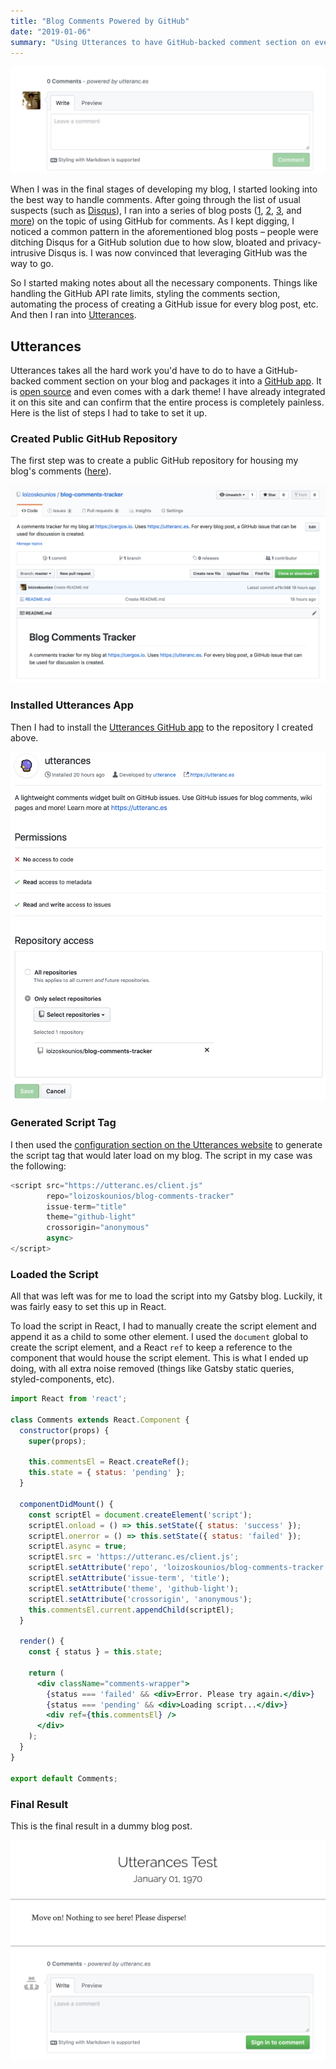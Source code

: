 ```yaml
---
title: "Blog Comments Powered by GitHub"
date: "2019-01-06"
summary: "Using Utterances to have GitHub-backed comment section on every blog post."
---
```


![Screenshot of a comment section powered by the GitHub issue tracker](images/featured.png "Screenshot of a comment section powered by the GitHub issue tracker")

When I was in the final stages of developing my blog, I started looking into the best way to handle comments.
After going through the list of usual suspects (such as [Disqus](https://disqus.com)), I ran into a series of blog posts ([1](http://artsy.github.io/blog/2017/07/15/Comments-are-on/), [2](http://donw.io/post/github-comments/), [3](https://nemethgergely.com/using-github-for-comments-on-your-blog/), and [more](https://www.google.com/search?q=using+github+for+blog+comments)) on the topic of using GitHub for comments.
As I kept digging, I noticed a common pattern in the aforementioned blog posts – people were ditching Disqus for a GitHub solution due to how slow, bloated and privacy-intrusive Disqus is.
I was now convinced that leveraging GitHub was the way to go.

So I started making notes about all the necessary components.
Things like handling the GitHub API rate limits, styling the comments section, automating the process of creating a GitHub issue for every blog post, etc.
And then I ran into [Utterances](https://utteranc.es).

## Utterances

Utterances takes all the hard work you'd have to do to have a GitHub-backed comment section on your blog and packages it into a [GitHub app](https://github.com/apps/utterances).
It is [open source](https://github.com/utterance/utterances) and even comes with a dark theme!
I have already integrated it on this site and can confirm that the entire process is completely painless.
Here is the list of steps I had to take to set it up.

### Created Public GitHub Repository

The first step was to create a public GitHub repository for housing my blog's comments ([here](https://github.com/loizoskounios/blog-comments-tracker)).

![Repository](images/repository.png)

### Installed Utterances App

Then I had to install the [Utterances GitHub app](https://github.com/apps/utterances) to the repository I created above.

![Utterances installation](images/utterances-installation.png)

### Generated Script Tag

I then used the [configuration section on the Utterances website](https://utteranc.es#configuration) to generate the script tag that would later load on my blog. The script in my case was the following:

```javascript
<script src="https://utteranc.es/client.js"
        repo="loizoskounios/blog-comments-tracker"
        issue-term="title"
        theme="github-light"
        crossorigin="anonymous"
        async>
</script>
```

### Loaded the Script

All that was left was for me to load the script into my Gatsby blog.
Luckily, it was fairly easy to set this up in React.

To load the script in React, I had to manually create the script element and append it as a child to some other element.
I used the `document` global to create the script element, and a React `ref` to keep a reference to the component that would house the script element.
This is what I ended up doing, with all extra noise removed (things like Gatsby static queries, styled-components, etc).

```jsx
import React from 'react';

class Comments extends React.Component {
  constructor(props) {
    super(props);

    this.commentsEl = React.createRef();
    this.state = { status: 'pending' };
  }

  componentDidMount() {
    const scriptEl = document.createElement('script');
    scriptEl.onload = () => this.setState({ status: 'success' });
    scriptEl.onerror = () => this.setState({ status: 'failed' });
    scriptEl.async = true;
    scriptEl.src = 'https://utteranc.es/client.js';
    scriptEl.setAttribute('repo', 'loizoskounios/blog-comments-tracker');
    scriptEl.setAttribute('issue-term', 'title');
    scriptEl.setAttribute('theme', 'github-light');
    scriptEl.setAttribute('crossorigin', 'anonymous');
    this.commentsEl.current.appendChild(scriptEl);
  }

  render() {
    const { status } = this.state;

    return (
      <div className="comments-wrapper">
        {status === 'failed' && <div>Error. Please try again.</div>}
        {status === 'pending' && <div>Loading script...</div>}
        <div ref={this.commentsEl} />
      </div>
    );
  }
}

export default Comments;
```

### Final Result

This is the final result in a dummy blog post.

![A post with an Utterances comment section](images/post-with-utterances.png)
